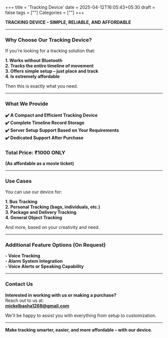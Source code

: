 +++
title = 'Tracking Device'
date = 2025-04-12T16:05:43+05:30
draft = false
tags = [""]
Categories = [""]
+++

**TRACKING DEVICE – SIMPLE, RELIABLE, AND AFFORDABLE**

---

### **Why Choose Our Tracking Device?**

If you're looking for a tracking solution that:

**1. Works without Bluetooth**  
**2. Tracks the entire timeline of movement**  
**3. Offers simple setup – just place and track**  
**4. Is extremely affordable**

Then this is exactly what you need.

---

### **What We Provide**

**✔️ A Compact and Efficient Tracking Device**  
**✔️ Complete Timeline Record Storage**  
**✔️ Server Setup Support Based on Your Requirements**  
**✔️ Dedicated Support After Purchase**

###  Total Price: ₹1000 ONLY  
**(As affordable as a movie ticket)**

---

### **Use Cases**

You can use our device for:

**1. Bus Tracking**  
**2. Personal Tracking (bags, individuals, etc.)**  
**3. Package and Delivery Tracking**  
**4. General Object Tracking**

And more, based on your creativity and need.

---

### **Additional Feature Options (On Request)**

**- Voice Tracking**  
**- Alarm System Integration**  
**- Voice Alerts or Speaking Capability**

---

### **Contact Us**

**Interested in working with us or making a purchase?**  
Reach out to us at:  
**mickelbasha1268@gmail.com**

We'll be happy to assist you with everything from setup to customization.

---

**Make tracking smarter, easier, and more affordable – with our device.**

